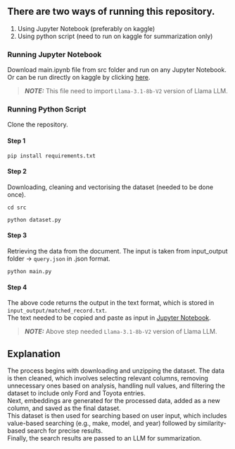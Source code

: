 ## There are two ways of running this repository.
1. Using Jupyter Notebook (preferably on kaggle)
2. Using python script (need to run on kaggle for summarization only)

### Running Jupyter Notebook
Download main.ipynb file from src folder and run on any Jupyter Notebook.<br/>
Or can be run directly on kaggle by clicking [here](https://www.kaggle.com/code/mltensor/testing-assignment/edit).
> **_NOTE:_**  This file need to import `Llama-3.1-8b-V2` version of Llama LLM.

### Running Python Script
Clone the repository.
#### Step 1
```
pip install requirements.txt
```
#### Step 2
Downloading, cleaning and vectorising the dataset (needed to be done once).
```
cd src
```
```
python dataset.py
```
#### Step 3
Retrieving the data from the document. The input is taken from input_output folder -> `query.json` in .json format.
```
python main.py
```
#### Step 4
The above code returns the output in the text format, which is stored in `input_output/matched_record.txt`.<br/>
The text needed to be copied and paste as input in [Jupyter Notebook](https://www.kaggle.com/code/mltensor/assignment/edit/run/214007757).<br/>
>**_NOTE:_** Above step needed `Llama-3.1-8b-V2` version of Llama LLM.

## Explanation
The process begins with downloading and unzipping the dataset. The data is then cleaned, which involves selecting relevant columns, removing unnecessary ones based on analysis, handling null values, and filtering the dataset to include only Ford and Toyota entries.<br/>
Next, embeddings are generated for the processed data, added as a new column, and saved as the final dataset.<br/>
This dataset is then used for searching based on user input, which includes value-based searching (e.g., make, model, and year) followed by similarity-based search for precise results.<br/>
Finally, the search results are passed to an LLM for summarization.<br/>
